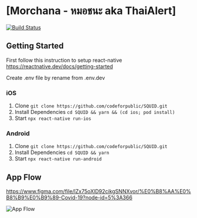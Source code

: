 # [Morchana - หมอชนะ aka ThaiAlert]
[![Build Status](https://build.appcenter.ms/v0.1/apps/f8d0296f-daf0-4e4f-a167-c3aaf2fbf195/branches/staging/badge)](https://appcenter.ms/orgs/ThaiAlert.id/apps/ThaiAlert-Staging/build/branches/staging)
## Getting Started

First follow this instruction to setup react-native https://reactnative.dev/docs/getting-started

Create .env file by rename from .env.dev

### iOS

1. Clone ```git clone https://github.com/codeforpublic/SQUID.git```
2. Install Dependencies `cd SQUID && yarn && (cd ios; pod install)`
3. Start `npx react-native run-ios`

### Android

1. Clone ```git clone https://github.com/codeforpublic/SQUID.git```
2. Install Dependencies `cd SQUID && yarn`
3. Start `npx react-native run-android`

## App Flow

https://www.figma.com/file/lZx75oXlD92cikgSNNXvor/%E0%B8%AA%E0%B8%B9%E0%B9%89-Covid-19?node-id=5%3A366

![App Flow](screenshot.jpg "AppFlow")
